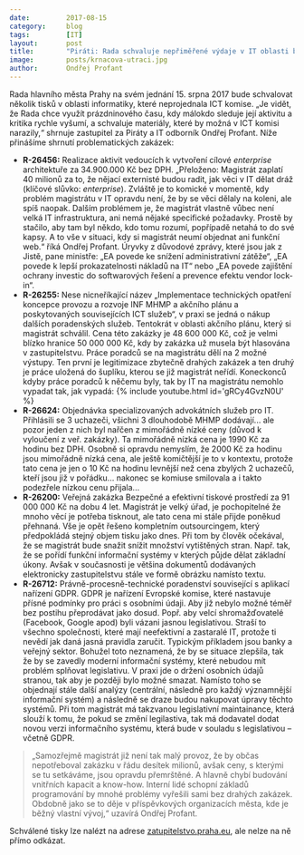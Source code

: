 ```yaml
---
date:         2017-08-15
category:     blog
tags:         [IT]
layout:       post
title:        "Piráti: Rada schvaluje nepřiměřené výdaje v IT oblasti bez projednání komisí"
image:        posts/krnacova-utraci.jpg
author:       Ondřej Profant
---
```


Rada hlavního města Prahy na svém jednání 15. srpna 2017 bude schvalovat několik tisků v oblasti informatiky, které neprojednala ICT komise. „Je vidět, že Rada chce využít prázdninového času, kdy málokdo sleduje její aktivitu a kritika rychle vyšumí, a schvaluje materiály, které by možná v ICT komisi narazily,“ shrnuje zastupitel za Piráty a IT odborník Ondřej Profant. Níže přinášíme shrnutí problematických zakázek:
    
* **R-26456:** Realizace aktivit vedoucích k vytvoření cílové *enterprise* architektuře za 34.900.000 Kč bez DPH. „Přeloženo: Magistrát zaplatí 40 milionů za to, že nějací externisté budou radit, jak věci v IT dělat dráž (klíčové slůvko: *enterprise*). Zvláště je to komické v momentě, kdy problém magistrátu v IT opravdu není, že by se věci dělaly na koleni, ale spíš naopak. Dalším problémem je, že magistrát vlastně vůbec není velká IT infrastruktura, ani nemá nějaké specifické požadavky. Prostě by stačilo, aby tam byl někdo, kdo tomu rozumí, popřípadě netahá to do své kapsy. A to vše v situaci, kdy si magistrát neumí objednat ani funkční web.“ říká Ondřej Profant. Úryvky z důvodové zprávy, které jsou jak z Jistě, pane ministře: „EA povede ke snížení administrativní zátěže“, „EA povede k lepší prokazatelnosti nákladů na IT“ nebo „EA povede zajištění ochrany investic do softwarových řešení a prevence efektu vendor lock-in“.
* **R-26255:** Nese nicneříkající název „Implementace technických opatření koncepce provozu a rozvoje INF MHMP a akčního plánu a poskytovaných souvisejících ICT služeb“, v praxi se jedná o nákup dalších poradenských služeb. Tentokrát v oblasti akčního plánu, který si magistrát schválil. Cena této zakázky je 48 600 000 Kč, což je velmi blízko hranice 50 000 000 Kč, kdy by zakázka už musela být hlasována v zastupitelstvu. Práce poradců se na magistrátu dělí na 2 možné výstupy. Ten první je legitimizace zbytečně drahých zakázek a ten druhý je práce uložená do šuplíku, kterou se již magistrát neřídí. Koneckonců kdyby práce poradců k něčemu byly, tak by IT na magistrátu nemohlo vypadat tak, jak vypadá: 
{% include youtube.html id='gRCy4GvzN0U' %}
* **R-26624:** Objednávka specializovaných advokátních služeb pro IT. Přihlásili se 3 uchazeči, všichni 3 dlouhodobě MHMP dodávají... ale pozor jeden z nich byl nařčen z mimořádně nízké ceny (důvod k vyloučení z veř. zakázky). Ta mimořádně nízká cena je 1990 Kč za hodinu bez DPH. Osobně si opravdu nemyslím, že 2000 Kč za hodinu jsou mimořádně nízká cena, ale ještě komičtější je to v kontextu, protože tato cena je jen o 10 Kč na hodinu levnější než cena zbylých 2 uchazečů, kteří jsou již v pořádku... nakonec se komiuse smilovala a i takto podezřele nízkou cenu přijala... 
* **R-26200:** Veřejná zakázka Bezpečné a efektivní tiskové prostředí za 91 000 000 Kč na dobu 4 let. Magistrát je velký úřad, je pochopitelné že mnoho věcí je potřeba tisknout, ale tato cena mi stále přijde poněkud přehnaná. Vše je opět řešeno kompletním outsourcingem, který předpokládá stejný objem tisku jako dnes. Při tom by člověk očekával, že se magistrát bude snažit snížit množství vytištěných stran. Např. tak, že se pořídí funkční informační systémy v kterých půjde dělat základní úkony. Avšak v současnosti je většina dokumentů dodávaných elektronicky zastupitelstvu stále ve formě obrázku namísto textu.
* **R-26712:** Právně-procesně-technické poradenství související s aplikací nařízení GDPR. GDPR je nařízení Evropské komise, které nastavuje přísné podmínky pro práci s osobními údaji. Aby již nebylo možné téměř bez postihu přeprodávat jako dosud. Popř. aby velcí shromažďovatelé (Facebook, Google apod) byli vázani jasnou legislativou. Straší to všechno společnosti, které mají neefektivní a zastaralé IT, protože ti nevědí jak daná jasná pravidla zaručit. Typickým příkladem jsou banky a veřejný sektor. Bohužel toto neznamená, že by se situace zlepšila, tak že by se zavedly moderní informační systémy, které nebudou mít problém splňovat legislativu. V praxi jde o držení osobních údajů stranou, tak aby je později bylo možné smazat. Namísto toho se objednají stále další analýzy (centrální, následně pro každý významnější informační systém) a následně se draze budou nakupovat úpravy těchto systémů. Při tom magistrát má takzvanou legislativní maintainance, která slouží k tomu, že pokud se změní legilastiva, tak má dodavatel dodat novou verzi informačního systému, která bude v souladu s legislativou – včetně GDPR.

> „Samozřejmě magistrát již není tak malý provoz, že by občas nepotřeboval zakázku v řádu desítek milionů, avšak ceny, s kterými se tu setkáváme, jsou opravdu přemrštěné. A hlavně chybí budování vnitřních kapacit a know-how. Interní lidé schopní základů programování by mnohé problémy vyřešili sami bez drahých zakázek. Obdobně jako se to děje v příspěvkových organizacích města, kde je běžný vlastní vývoj,“ uzavírá Ondřej Profant.

Schválené tisky lze nalézt na adrese [zatupitelstvo.praha.eu](http://zastupitelstvo.praha.eu), ale nelze na ně přímo odkázat.
